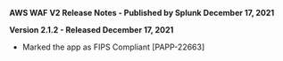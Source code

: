 **AWS WAF V2 Release Notes - Published by Splunk December 17, 2021**
  

**Version 2.1.2 - Released December 17, 2021**

* Marked the app as FIPS Compliant [PAPP-22663]

